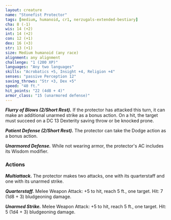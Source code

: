 ```yaml
---
layout: creature
name: "Stonefist Protector"
tags: [medium, humanoid, cr1, nerzugals-extended-bestiary]
cha: 8 (-1)
wis: 14 (+2)
int: 14 (+2)
con: 12 (+1)
dex: 16 (+3)
str: 13 (+1)
size: Medium humanoid (any race)
alignment: any alignment
challenge: "1 (200 XP)"
languages: "Any two languages"
skills: "Acrobatics +5, Insight +4, Religion +4"
senses: "passive Perception 12"
saving_throws: "Str +3, Dex +5"
speed: "40 ft."
hit_points: "22 (4d8 + 4)"
armor_class: "15 (unarmored defense)"
---
```


***Flurry of Blows (2/Short Rest).*** If the protector has
attacked this turn, it can make an additional
unarmed strike as a bonus action. On a hit, the
target must succeed on a DC 13 Dexterity saving
throw or be knocked prone.

***Patient Defense (2/Short Rest).*** The protector can
take the Dodge action as a bonus action.

***Unarmored Defense.*** While not wearing armor, the
protector's AC includes its Wisdom modifier.

### Actions

***Multiattack.*** The protector makes two attacks, one
with its quarterstaff and one with its unarmed
strike.

***Quarterstaff.*** Melee Weapon Attack: +5 to hit, reach
5 ft., one target. Hit: 7 (1d8 + 3) bludgeoning
damage.

***Unarmed Strike.*** Melee Weapon Attack: +5 to hit,
reach 5 ft., one target. Hit: 5 (1d4 + 3) bludgeoning
damage.
